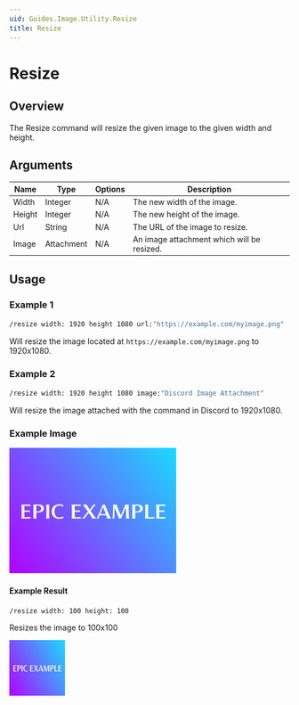 ```yaml
---
uid: Guides.Image.Utility.Resize
title: Resize
---
```


# Resize
## Overview
The Resize command will resize the given image to the given width and height.

## Arguments
| Name        | Type        | Options           | Description                                                                 |
| ----------- | ----------- | ----------------- | --------------------------------------------------------------------------- |
| Width       | Integer     | N/A               | The new width of the image.                                                 |
| Height      | Integer     | N/A               | The new height of the image.                                                |
| Url         | String      | N/A               | The URL of the image to resize.                                             |
| Image       | Attachment  | N/A               | An image attachment which will be resized.                                  |

## Usage

### Example 1
```bash
/resize width: 1920 height 1080 url:"https://example.com/myimage.png"
```
Will resize the image located at `https://example.com/myimage.png` to 1920x1080.

### Example 2
```bash
/resize width: 1920 height 1080 image:"Discord Image Attachment"
```
Will resize the image attached with the command in Discord to 1920x1080.

### Example Image

<img src="gradient.png" alt="Gradient" style="width:300px;"/>

#### Example Result
```bash
/resize width: 100 height: 100
```
Resizes the image to 100x100

<img src="example1.png" alt="Resize Example 1" style="width:100px;"/>